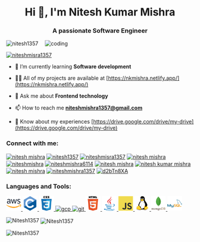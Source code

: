 <h1 align="center">Hi 👋, I'm Nitesh Kumar Mishra</h1>
<h3 align="center">A passionate Software Engineer</h3>

<img align="right" alt="coding" width="400" src="https://i.pinimg.com/originals/75/e7/ef/75e7ef7aa27009befb076509382b86b8.gif">

<p align="left"> <img src="https://komarev.com/ghpvc/?username=nitesh1357&label=Profile%20views&color=0e75b6&style=flat" alt="nitesh1357" /> </p>

<p align="left"> <a href="https://twitter.com/niteshmisra1357" target="blank"><img src="https://img.shields.io/twitter/follow/niteshmisra1357?logo=twitter&style=for-the-badge" alt="niteshmisra1357" /></a> </p>

- 🌱 I’m currently learning **Software development**

- 👨‍💻 All of my projects are available at [https://nkmishra.netlify.app/](https://nkmishra.netlify.app/)

- 💬 Ask me about **Frontend technology**

- 📫 How to reach me **niteshmishra1357@gmail.com**

- 📄 Know about my experiences [https://drive.google.com/drive/my-drive](https://drive.google.com/drive/my-drive)

<h3 align="left">Connect with me:</h3>
<p align="left">
<a href="https://codepen.io/nitesh mishra" target="blank"><img align="center" src="https://raw.githubusercontent.com/rahuldkjain/github-profile-readme-generator/master/src/images/icons/Social/codepen.svg" alt="nitesh mishra" height="30" width="40" /></a>
<a href="https://dev.to/nitesh1357" target="blank"><img align="center" src="https://raw.githubusercontent.com/rahuldkjain/github-profile-readme-generator/master/src/images/icons/Social/devto.svg" alt="nitesh1357" height="30" width="40" /></a>
<a href="https://twitter.com/niteshmisra1357" target="blank"><img align="center" src="https://raw.githubusercontent.com/rahuldkjain/github-profile-readme-generator/master/src/images/icons/Social/twitter.svg" alt="niteshmisra1357" height="30" width="40" /></a>
<a href="https://linkedin.com/in/nitesh mishra" target="blank"><img align="center" src="https://raw.githubusercontent.com/rahuldkjain/github-profile-readme-generator/master/src/images/icons/Social/linked-in-alt.svg" alt="nitesh mishra" height="30" width="40" /></a>
<a href="https://fb.com/niteshmishra" target="blank"><img align="center" src="https://raw.githubusercontent.com/rahuldkjain/github-profile-readme-generator/master/src/images/icons/Social/facebook.svg" alt="niteshmishra" height="30" width="40" /></a>
<a href="https://instagram.com/niteshmishra6114" target="blank"><img align="center" src="https://raw.githubusercontent.com/rahuldkjain/github-profile-readme-generator/master/src/images/icons/Social/instagram.svg" alt="niteshmishra6114" height="30" width="40" /></a>
<a href="https://www.hackerrank.com/nitesh mishra" target="blank"><img align="center" src="https://raw.githubusercontent.com/rahuldkjain/github-profile-readme-generator/master/src/images/icons/Social/hackerrank.svg" alt="nitesh mishra" height="30" width="40" /></a>
<a href="https://www.leetcode.com/nitesh kumar mishra" target="blank"><img align="center" src="https://raw.githubusercontent.com/rahuldkjain/github-profile-readme-generator/master/src/images/icons/Social/leet-code.svg" alt="nitesh kumar mishra" height="30" width="40" /></a>
<a href="https://www.hackerearth.com/nitesh mishra" target="blank"><img align="center" src="https://raw.githubusercontent.com/rahuldkjain/github-profile-readme-generator/master/src/images/icons/Social/hackerearth.svg" alt="nitesh mishra" height="30" width="40" /></a>
<a href="https://auth.geeksforgeeks.org/user/niteshmishra1357" target="blank"><img align="center" src="https://raw.githubusercontent.com/rahuldkjain/github-profile-readme-generator/master/src/images/icons/Social/geeks-for-geeks.svg" alt="niteshmishra1357" height="30" width="40" /></a>
<a href="https://discord.gg/d2bTn8XA" target="blank"><img align="center" src="https://raw.githubusercontent.com/rahuldkjain/github-profile-readme-generator/master/src/images/icons/Social/discord.svg" alt="d2bTn8XA" height="30" width="40" /></a>
</p>

<h3 align="left">Languages and Tools:</h3>
<p align="left"> <a href="https://aws.amazon.com" target="_blank" rel="noreferrer"> <img src="https://raw.githubusercontent.com/devicons/devicon/master/icons/amazonwebservices/amazonwebservices-original-wordmark.svg" alt="aws" width="40" height="40"/> </a> <a href="https://www.cprogramming.com/" target="_blank" rel="noreferrer"> <img src="https://raw.githubusercontent.com/devicons/devicon/master/icons/c/c-original.svg" alt="c" width="40" height="40"/> </a> <a href="https://www.w3schools.com/css/" target="_blank" rel="noreferrer"> <img src="https://raw.githubusercontent.com/devicons/devicon/master/icons/css3/css3-original-wordmark.svg" alt="css3" width="40" height="40"/> </a> <a href="https://cloud.google.com" target="_blank" rel="noreferrer"> <img src="https://www.vectorlogo.zone/logos/google_cloud/google_cloud-icon.svg" alt="gcp" width="40" height="40"/> </a> <a href="https://git-scm.com/" target="_blank" rel="noreferrer"> <img src="https://www.vectorlogo.zone/logos/git-scm/git-scm-icon.svg" alt="git" width="40" height="40"/> </a> <a href="https://www.w3.org/html/" target="_blank" rel="noreferrer"> <img src="https://raw.githubusercontent.com/devicons/devicon/master/icons/html5/html5-original-wordmark.svg" alt="html5" width="40" height="40"/> </a> <a href="https://www.java.com" target="_blank" rel="noreferrer"> <img src="https://raw.githubusercontent.com/devicons/devicon/master/icons/java/java-original.svg" alt="java" width="40" height="40"/> </a> <a href="https://developer.mozilla.org/en-US/docs/Web/JavaScript" target="_blank" rel="noreferrer"> <img src="https://raw.githubusercontent.com/devicons/devicon/master/icons/javascript/javascript-original.svg" alt="javascript" width="40" height="40"/> </a> <a href="https://www.linux.org/" target="_blank" rel="noreferrer"> <img src="https://raw.githubusercontent.com/devicons/devicon/master/icons/linux/linux-original.svg" alt="linux" width="40" height="40"/> </a> <a href="https://www.mongodb.com/" target="_blank" rel="noreferrer"> <img src="https://raw.githubusercontent.com/devicons/devicon/master/icons/mongodb/mongodb-original-wordmark.svg" alt="mongodb" width="40" height="40"/> </a> <a href="https://www.mysql.com/" target="_blank" rel="noreferrer"> <img src="https://raw.githubusercontent.com/devicons/devicon/master/icons/mysql/mysql-original-wordmark.svg" alt="mysql" width="40" height="40"/> </a> </p>

<p><img align="left" src="https://github-readme-stats.vercel.app/api/top-langs?username=Nitesh1357&theme=dark&show_icons=true&locale=en&layout=compact" alt="Nitesh1357" /></p>

<p>&nbsp;<img align="center" src="https://github-readme-stats.vercel.app/api?username=Nitesh1357&theme=dark&show_icons=true&locale=en" alt="Nitesh1357" /></p>

<p><img align="center" src="https://github-readme-streak-stats.herokuapp.com/?user=Nitesh1357&theme=dark" alt="Nitesh1357" /></p>
